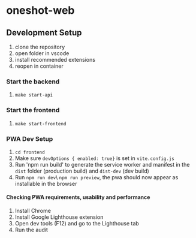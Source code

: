 # oneshot-web

## Development Setup

1. clone the repository
2. open folder in vscode
3. install recommended extensions
4. reopen in container

### Start the backend

1. `make start-api`

### Start the frontend

1. `make start-frontend`


### PWA Dev Setup

1. `cd frontend`
2. Make sure `devOptions { enabled: true}` is set in `vite.config.js`
3. Run 'npm run build' to generate the service worker and manifest in the `dist` folder (production build) and `dist-dev` (dev build)
4. Run `npm run dev`\ `npm run preview`, the pwa should now appear as installable in the browser

#### Checking PWA requirements, usability and performance
1. Install Chrome
2. Install Google Lighthouse extension
3. Open dev tools (F12) and go to the Lighthouse tab
4. Run the audit

